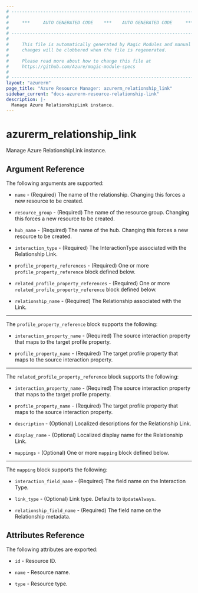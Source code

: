```yaml
---
# ----------------------------------------------------------------------------
#
#     ***     AUTO GENERATED CODE    ***    AUTO GENERATED CODE     ***
#
# ----------------------------------------------------------------------------
#
#     This file is automatically generated by Magic Modules and manual
#     changes will be clobbered when the file is regenerated.
#
#     Please read more about how to change this file at
#     https://github.com/Azure/magic-module-specs
#
# ----------------------------------------------------------------------------
layout: "azurerm"
page_title: "Azure Resource Manager: azurerm_relationship_link"
sidebar_current: "docs-azurerm-resource-relationship-link"
description: |-
  Manage Azure RelationshipLink instance.
---
```


# azurerm_relationship_link

Manage Azure RelationshipLink instance.


## Argument Reference

The following arguments are supported:

* `name` - (Required) The name of the relationship. Changing this forces a new resource to be created.

* `resource_group` - (Required) The name of the resource group. Changing this forces a new resource to be created.

* `hub_name` - (Required) The name of the hub. Changing this forces a new resource to be created.

* `interaction_type` - (Required) The InteractionType associated with the Relationship Link.

* `profile_property_references` - (Required) One or more `profile_property_reference` block defined below.

* `related_profile_property_references` - (Required) One or more `related_profile_property_reference` block defined below.

* `relationship_name` - (Required) The Relationship associated with the Link.

---

The `profile_property_reference` block supports the following:

* `interaction_property_name` - (Required) The source interaction property that maps to the target profile property.

* `profile_property_name` - (Required) The target profile property that maps to the source interaction property.

---

The `related_profile_property_reference` block supports the following:

* `interaction_property_name` - (Required) The source interaction property that maps to the target profile property.

* `profile_property_name` - (Required) The target profile property that maps to the source interaction property.

* `description` - (Optional) Localized descriptions for the Relationship Link.

* `display_name` - (Optional) Localized display name for the Relationship Link.

* `mappings` - (Optional) One or more `mapping` block defined below.

---

The `mapping` block supports the following:

* `interaction_field_name` - (Required) The field name on the Interaction Type.

* `link_type` - (Optional) Link type. Defaults to `UpdateAlways`.

* `relationship_field_name` - (Required) The field name on the Relationship metadata.

## Attributes Reference

The following attributes are exported:

* `id` - Resource ID.

* `name` - Resource name.

* `type` - Resource type.

